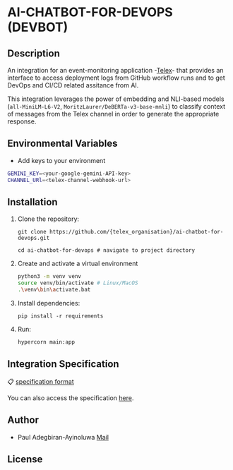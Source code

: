 # AI-CHATBOT-FOR-DEVOPS (DEVBOT)

## Description

An integration for an event-monitoring application -[Telex](https://telex.im)- that provides an interface to access deployment logs from GitHub workflow runs and to get DevOps and CI/CD related assitance from AI. 

This integration leverages the power of embedding and NLI-based models (`all-MiniLM-L6-V2`, `MoritzLaurer/DeBERTa-v3-base-mnli`) to classify context of messages from the Telex channel in order to generate the appropriate response.

## Environmental Variables
* Add keys to your environment
```bash
GEMINI_KEY=<your-google-gemini-API-key>
CHANNEL_URl=<telex-channel-webhook-url>
```

## Installation
1. Clone the repository:
    ```
    git clone https://github.com/{telex_organisation}/ai-chatbot-for-devops.git

    cd ai-chatbot-for-devops # navigate to project directory
    ```
2. Create and activate a virtual environment
    ```bash
    python3 -m venv venv
    source venv/bin/activate # Linux/MacOS
    .\venv\bin\activate.bat
    ```
3. Install dependencies:
    ```
    pip install -r requirements
    ```
4. Run:
    ```bash
    hypercorn main:app
    ```


## Integration Specification

:clipboard: [specification format](./app/integration_config.py)

You can also access the specification [here](https://devbot-integration-spec.up.railway.app/v1/integration.json).

## Author
* Paul Adegbiran-Ayinoluwa [Mail](mailto:adegbiranayinoluwa.paul@yahoo.com)

## License
